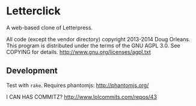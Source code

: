 Letterclick
===========

A web-based clone of Letterpress.


All code (except the vendor directory) copyright 2013-2014 Doug Orleans.
This program is distributed under the terms of the GNU AGPL 3.0.
See COPYING for details.  http://www.gnu.org/licenses/agpl.txt


Development
-----------

Test with `rake`.  Requires phantomjs: http://phantomjs.org/


I CAN HAS COMMITZ?  http://www.lolcommits.com/repos/43
